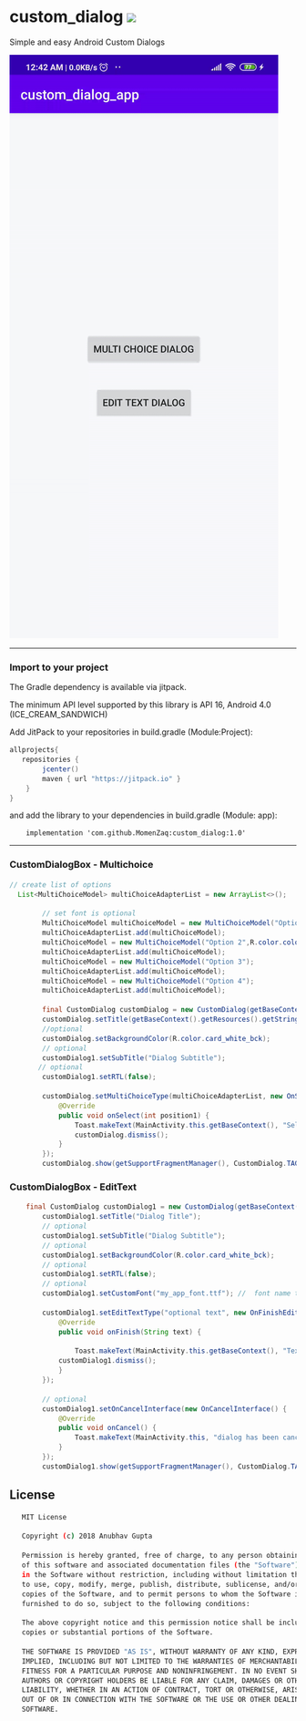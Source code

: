 # custom_dialog [![](https://jitpack.io/v/gupta1anubhav/Custom-Dialog-Box.svg)](https://jitpack.io/#MomenZaq/custom_dialog/)

Simple and easy Android Custom Dialogs 

![Sample Video](https://github.com/MomenZaq/custom_dialog/blob/master/screenshot/example.gif)

---
### Import to your project

The Gradle dependency is available via jitpack.

The minimum API level supported by this library is API 16, Android 4.0 (ICE_CREAM_SANDWICH)

Add JitPack to your repositories in build.gradle (Module:Project):
```gradle
allprojects{
   repositories {
        jcenter()
        maven { url "https://jitpack.io" }
    }
} 
```   
    
and add the library to your dependencies in build.gradle (Module: app):

```
    implementation 'com.github.MomenZaq:custom_dialog:1.0'
```
---

### CustomDialogBox - Multichoice 

```java
// create list of options
  List<MultiChoiceModel> multiChoiceAdapterList = new ArrayList<>();

        // set font is optional
        MultiChoiceModel multiChoiceModel = new MultiChoiceModel("Option 1", R.color.font);
        multiChoiceAdapterList.add(multiChoiceModel);
        multiChoiceModel = new MultiChoiceModel("Option 2",R.color.colorPrimaryDark);
        multiChoiceAdapterList.add(multiChoiceModel);
        multiChoiceModel = new MultiChoiceModel("Option 3");
        multiChoiceAdapterList.add(multiChoiceModel);
        multiChoiceModel = new MultiChoiceModel("Option 4");
        multiChoiceAdapterList.add(multiChoiceModel);

        final CustomDialog customDialog = new CustomDialog(getBaseContext());
        customDialog.setTitle(getBaseContext().getResources().getString(R.string.options), R.color.font_black);
        //optional
        customDialog.setBackgroundColor(R.color.card_white_bck);
        // optional
        customDialog1.setSubTitle("Dialog Subtitle");
       // optional
        customDialog1.setRTL(false);
        
        customDialog.setMultiChoiceType(multiChoiceAdapterList, new OnSelectItemInterface() {
            @Override
            public void onSelect(int position1) {
                Toast.makeText(MainActivity.this.getBaseContext(), "Selected: " + position1, Toast.LENGTH_SHORT).show();
                customDialog.dismiss();
            }
        });
        customDialog.show(getSupportFragmentManager(), CustomDialog.TAG);
```


### CustomDialogBox - EditText 

```java
    final CustomDialog customDialog1 = new CustomDialog(getBaseContext());
        customDialog1.setTitle("Dialog Title");
        // optional
        customDialog1.setSubTitle("Dialog Subtitle");
        // optional
        customDialog1.setBackgroundColor(R.color.card_white_bck);
        // optional
        customDialog1.setRTL(false);
        // optional
        customDialog1.setCustomFont("my_app_font.ttf"); //  font name that inside assets

        customDialog1.setEditTextType("optional text", new OnFinishEditInterface() {
            @Override
            public void onFinish(String text) {

                Toast.makeText(MainActivity.this.getBaseContext(), "Text: " + text, Toast.LENGTH_SHORT).show();
            customDialog1.dismiss();
            }
        });

        // optional
        customDialog1.setOnCancelInterface(new OnCancelInterface() {
            @Override
            public void onCancel() {
                Toast.makeText(MainActivity.this, "dialog has been canceled", Toast.LENGTH_SHORT).show();
            }
        });
        customDialog1.show(getSupportFragmentManager(), CustomDialog.TAG);
```


License
-------
```sh
   MIT License

   Copyright (c) 2018 Anubhav Gupta

   Permission is hereby granted, free of charge, to any person obtaining a copy
   of this software and associated documentation files (the "Software"), to deal
   in the Software without restriction, including without limitation the rights
   to use, copy, modify, merge, publish, distribute, sublicense, and/or sell
   copies of the Software, and to permit persons to whom the Software is
   furnished to do so, subject to the following conditions:

   The above copyright notice and this permission notice shall be included in all
   copies or substantial portions of the Software.

   THE SOFTWARE IS PROVIDED "AS IS", WITHOUT WARRANTY OF ANY KIND, EXPRESS OR
   IMPLIED, INCLUDING BUT NOT LIMITED TO THE WARRANTIES OF MERCHANTABILITY,
   FITNESS FOR A PARTICULAR PURPOSE AND NONINFRINGEMENT. IN NO EVENT SHALL THE
   AUTHORS OR COPYRIGHT HOLDERS BE LIABLE FOR ANY CLAIM, DAMAGES OR OTHER
   LIABILITY, WHETHER IN AN ACTION OF CONTRACT, TORT OR OTHERWISE, ARISING FROM,
   OUT OF OR IN CONNECTION WITH THE SOFTWARE OR THE USE OR OTHER DEALINGS IN THE
   SOFTWARE.
```
